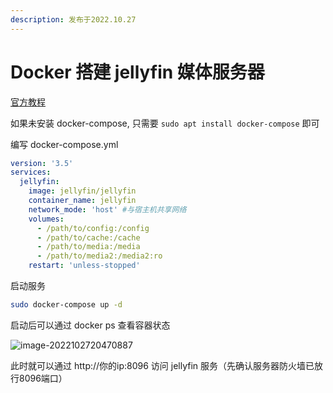 ```yaml
---
description: 发布于2022.10.27
---
```


# Docker 搭建 jellyfin 媒体服务器

[官方教程](https://jellyfin.org/docs/general/administration/installing)

如果未安装 docker-compose, 只需要 `sudo apt install docker-compose` 即可

编写 docker-compose.yml

```yaml
version: '3.5'
services:
  jellyfin:
    image: jellyfin/jellyfin
    container_name: jellyfin
    network_mode: 'host' #与宿主机共享网络
    volumes:
      - /path/to/config:/config
      - /path/to/cache:/cache
      - /path/to/media:/media
      - /path/to/media2:/media2:ro
    restart: 'unless-stopped'
```

启动服务

```bash
sudo docker-compose up -d
```

启动后可以通过 docker ps 查看容器状态

![image-2022102720470887](https://nme-file.oss-cn-hangzhou.aliyuncs.com/img/202210272047916.png)

此时就可以通过 http://你的ip:8096 访问 jellyfin 服务（先确认服务器防火墙已放行8096端口）
